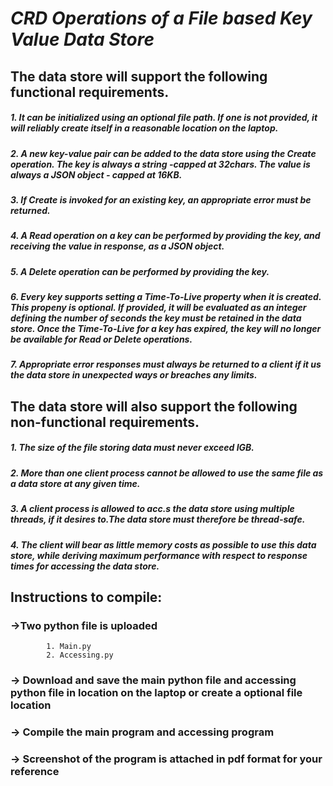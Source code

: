 # ***CRD Operations of a File based Key Value Data Store***

## The data store will support the following functional requirements.

  ##### 1. It can be initialized using an optional file path. If one is not provided, it will reliably  create itself in a reasonable location on the laptop.
  ##### 2. A new key-value pair can be added to the data store using the Create operation. The key is always a string -capped at 32chars. The value is always a JSON object -   capped at 16KB.
 #####  3. If Create is invoked for an existing key, an appropriate error must be returned.
 #####  4. A Read operation on a key can be performed by providing the key, and receiving the value in response, as a JSON object.
 ##### 5. A Delete operation can be performed by providing the key.
 #####  6. Every key supports setting a Time-To-Live property when it is created. This propeny is optional. If provided, it will be evaluated as an integer defining the number of            seconds the key must be retained in the data store. Once the Time-To-Live for a key has expired, the key will no longer be available for Read or Delete operations.
#####   7. Appropriate error responses must always be returned to a client if it us the data store in unexpected ways or breaches any limits.

## The data store will also support the following non-functional requirements.

#####   1. The size of the file storing data must never exceed IGB.
#####   2. More than one client process cannot be allowed to use the same file as a data store at any  given time.
#####   3. A client process is allowed to acc.s the data store using multiple threads, if it desires to.The data store must therefore be thread-safe.
#####   4. The client will bear as little memory costs as possible to use this data store, while deriving maximum performance with respect to response times for accessing the data store.




## Instructions to compile:
### ->Two python file is uploaded
            1. Main.py
            2. Accessing.py
### -> Download and save the main python file and accessing python file in location on the laptop or create a optional file location 
### -> Compile the main program and accessing program
### -> Screenshot of the program is attached in pdf format for your reference

